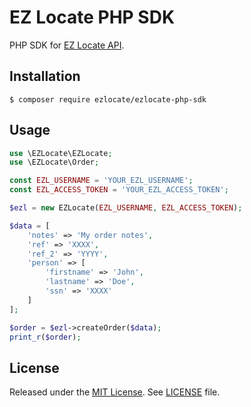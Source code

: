 EZ Locate PHP SDK
============================

PHP SDK for [EZ Locate API](https://www.ezlocate.us/docs/api/).

## Installation
```term
$ composer require ezlocate/ezlocate-php-sdk
```

## Usage
```php
use \EZLocate\EZLocate;
use \EZLocate\Order;

const EZL_USERNAME = 'YOUR_EZL_USERNAME';
const EZL_ACCESS_TOKEN = 'YOUR_EZL_ACCESS_TOKEN';

$ezl = new EZLocate(EZL_USERNAME, EZL_ACCESS_TOKEN);

$data = [
    'notes' => 'My order notes',
    'ref' => 'XXXX',
    'ref_2' => 'YYYY',
    'person' => [
        'firstname' => 'John',
        'lastname' => 'Doe',
        'ssn' => 'XXXX'
    ]
];

$order = $ezl->createOrder($data);
print_r($order);
```

## License
Released under the [MIT License](http://opensource.org/licenses/MIT).
See [LICENSE](LICENSE) file.